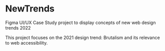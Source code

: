 # NewTrends
Figma UI/UX Case Study project to display concepts of new web design trends 2022

This project focuses on the 2021 design trend: Brutalism and its relevance to web accessibility.  
